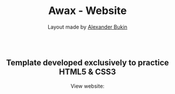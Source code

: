 # <h1 align="center">Awax - Website</h1>

<p align="center">Layout made by <a href="https://www.behance.net/gallery/58301549/Free-Landing-Page">Alexander Bukin</a></p>
<br/><br/>
<h2 align="center">Template developed exclusively to practice HTML5 & CSS3</h2>
<p align="center">View website: <a href="https://deiwd.github.io/awax-clone"></a></p>